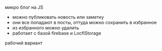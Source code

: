 микро блог на JS
- можно публиковать новость или заметку
- они все попадают в посты, оттуда можно сохранить в избранное
- из избранного можно удалить
- работает с базой firebase и LocflStorage 

рабочий вариант 

[](https://micro-blog-js.web.app/)
[](https://micro-blog-js.firebaseapp.com/)